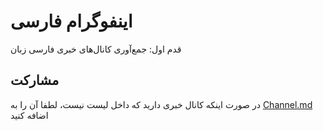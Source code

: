 # اینفوگرام فارسی

قدم اول: جمع‌آوری کانال‌های خبری فارسی زبان

## مشارکت
در صورت اینکه کانال خبری دارید که داخل لیست نیست، لطفا آن را به [Channel.md](/CHANNELS.md) اضافه کنید